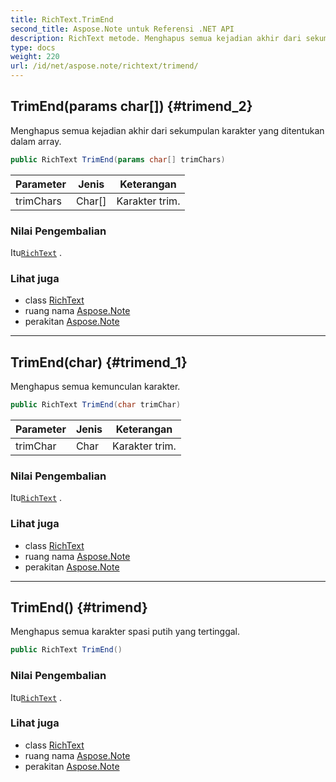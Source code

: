 ```yaml
---
title: RichText.TrimEnd
second_title: Aspose.Note untuk Referensi .NET API
description: RichText metode. Menghapus semua kejadian akhir dari sekumpulan karakter yang ditentukan dalam array.
type: docs
weight: 220
url: /id/net/aspose.note/richtext/trimend/
---
```

## TrimEnd(params char[]) {#trimend_2}

Menghapus semua kejadian akhir dari sekumpulan karakter yang ditentukan dalam array.

```csharp
public RichText TrimEnd(params char[] trimChars)
```

| Parameter | Jenis | Keterangan |
| --- | --- | --- |
| trimChars | Char[] | Karakter trim. |

### Nilai Pengembalian

Itu[`RichText`](../) .

### Lihat juga

* class [RichText](../)
* ruang nama [Aspose.Note](../../richtext/)
* perakitan [Aspose.Note](../../../)

---

## TrimEnd(char) {#trimend_1}

Menghapus semua kemunculan karakter.

```csharp
public RichText TrimEnd(char trimChar)
```

| Parameter | Jenis | Keterangan |
| --- | --- | --- |
| trimChar | Char | Karakter trim. |

### Nilai Pengembalian

Itu[`RichText`](../) .

### Lihat juga

* class [RichText](../)
* ruang nama [Aspose.Note](../../richtext/)
* perakitan [Aspose.Note](../../../)

---

## TrimEnd() {#trimend}

Menghapus semua karakter spasi putih yang tertinggal.

```csharp
public RichText TrimEnd()
```

### Nilai Pengembalian

Itu[`RichText`](../) .

### Lihat juga

* class [RichText](../)
* ruang nama [Aspose.Note](../../richtext/)
* perakitan [Aspose.Note](../../../)



